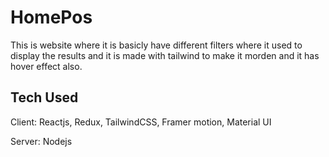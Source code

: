 # HomePos
This is website where it is basicly have different filters where it used to display the results and it is made with tailwind to make it morden and it has hover effect also.

## Tech Used

Client: Reactjs, Redux, TailwindCSS, Framer motion, Material UI

Server: Nodejs
